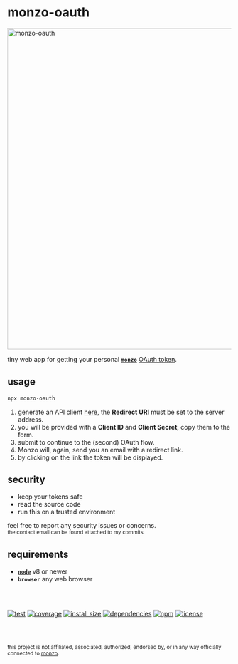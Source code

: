 # monzo-oauth

[<img src="https://user-images.githubusercontent.com/8649362/90971126-a3dcae00-e504-11ea-86c3-ee28457a9beb.png" width="721px" alt="monzo-oauth">](https://github.com/leonardodino/monzo-oauth)

tiny web app for getting your personal [**`monzo`**](https://monzo.com/) [OAuth token](https://docs.monzo.com/#authentication).

## usage

```bash
npx monzo-oauth
```

1. generate an API client [here](https://developers.monzo.com/api), the **Redirect URI** must be set to the server address.
2. you will be provided with a **Client ID** and **Client Secret**, copy them to the form.
3. submit to continue to the (second) OAuth flow.
4. Monzo will, again, send you an email with a redirect link.
5. by clicking on the link the token will be displayed.

## security

- keep your tokens safe
- read the source code
- run this on a trusted environment

feel free to report any security issues or concerns.
<br><sup>the contact email can be found attached to my commits</sup>

## requirements

- [**`node`**](https://nodejs.org/) v8 or newer
- **`browser`** any web browser

##

<br>

[![test](https://github.com/leonardodino/monzo-oauth/workflows/test/badge.svg)](https://github.com/leonardodino/monzo-oauth/actions?query=workflow:test)
[![coverage](https://badgen.net/codecov/c/github/leonardodino/monzo-oauth)](https://codecov.io/gh/leonardodino/monzo-oauth)
[![install size](https://badgen.net/packagephobia/install/monzo-oauth)](https://packagephobia.com/result?p=monzo-oauth)
[![dependencies](https://david-dm.org/leonardodino/monzo-oauth.svg)](https://david-dm.org/leonardodino/monzo-oauth)
[![npm](https://badgen.net/npm/v/monzo-oauth)](https://www.npmjs.com/package/monzo-oauth)
[![license](https://badgen.net/github/license/leonardodino/monzo-oauth)](./LICENSE)

##

<br>

<sup>this project is not affiliated, associated, authorized, endorsed by, or in any way officially connected to [monzo](https://monzo.com).</sup>
